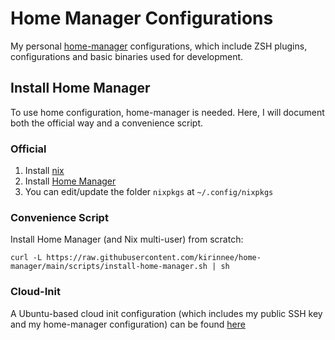 # Home Manager Configurations

My personal [home-manager](https://github.com/nix-community/home-manager) configurations, which include ZSH plugins, configurations and basic binaries used for development.

## Install Home Manager

To use home configuration, home-manager is needed. Here, I will document both the official way and a convenience script.

### Official

1. Install [nix](https://github.com/NixOS/nix#installation)
2. Install [Home Manager](https://nix-community.github.io/home-manager/index.html#sec-install-standalone)
3. You can edit/update the folder `nixpkgs` at `~/.config/nixpkgs`

### Convenience Script

Install Home Manager (and Nix multi-user) from scratch:

```
curl -L https://raw.githubusercontent.com/kirinnee/home-manager/main/scripts/install-home-manager.sh | sh
```

### Cloud-Init

A Ubuntu-based cloud init configuration (which includes my public SSH key and my home-manager configuration) can be found [here](./cloud-init.yaml)
